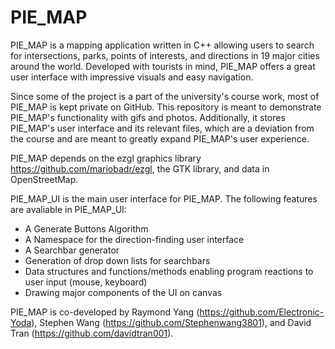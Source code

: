 # PIE_MAP
PIE_MAP is a mapping application written in C++ allowing users to search for intersections, parks, points of interests, and directions in 19 major cities around the world. Developed with tourists in mind, PIE_MAP offers a great user interface with impressive visuals and easy navigation. 

Since some of the project is a part of the university's course work, most of PIE_MAP is kept private on GitHub. This repository is meant to demonstrate PIE_MAP's functionality with gifs and photos. Additionally, it stores PIE_MAP's user interface and its relevant files, which are a deviation from the course and are meant to greatly expand PIE_MAP's user experience.

PIE_MAP depends on the ezgl graphics library https://github.com/mariobadr/ezgl, the GTK library, and data in OpenStreetMap. 

PIE_MAP_UI is the main user interface for PIE_MAP. The following features are avaliable in PIE_MAP_UI:
- A Generate Buttons Algorithm
- A Namespace for the direction-finding user interface
- A Searchbar generator
- Generation of drop down lists for searchbars
- Data structures and functions/methods enabling program reactions to user input (mouse, keyboard)
- Drawing major components of the UI on canvas

PIE_MAP is co-developed by Raymond Yang (https://github.com/Electronic-Yoda), Stephen Wang (https://github.com/Stephenwang3801), and David Tran (https://github.com/davidtran001). 
